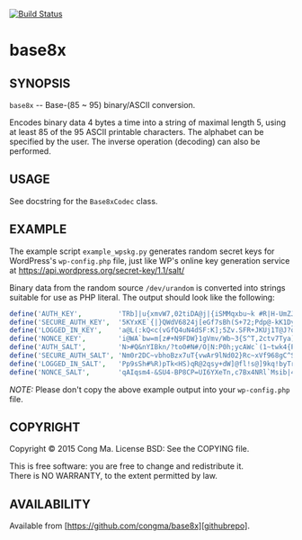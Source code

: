 [![Build Status](https://travis-ci.org/congma/base8x.svg?branch=master)](https://travis-ci.org/congma/base8x)

# base8x

## SYNOPSIS

`base8x` -- Base-(85 ~ 95) binary/ASCII conversion.

Encodes binary data 4 bytes a time into a string of maximal length 5, using
at least 85 of the 95 ASCII printable characters.  The alphabet can be
specified by the user.  The inverse operation (decoding) can also be performed.


## USAGE

See docstring for the `Base8xCodec` class.


## EXAMPLE

The example script `example_wpskg.py` generates random secret keys for
WordPress's `wp-config.php` file, just like WP's online key generation service
at https://api.wordpress.org/secret-key/1.1/salt/

Binary data from the random source `/dev/urandom` is converted into strings
suitable for use as PHP literal.  The output should look like the following:

```php
define('AUTH_KEY',         'TRb]|u{xmvW7,02tiDA@j|{iSMMqxbu~k #R|H-UmZJXeJSU:9');
define('SECURE_AUTH_KEY',  '5KYxKE`{|}QWdV6824j[eGf7sBh(S+72;Pdp@-kK1Dy:^PlsbT');
define('LOGGED_IN_KEY',    'a@L(:kQ<c(vGfQ4uN4dSF:K];5Zv.SFR+JKUj1T@J?qfJr@hz?');
define('NONCE_KEY',        'i@WA`bw=m[z#+N9FDW}1gVmv/Wb~3{S^T,2ctv7Tya]QPw_w>b');
define('AUTH_SALT',        'N>#Q&nYIBkn/?to0#N#/O|N:P0h;ycAWc`(1~twk4{P7bc@1,Z');
define('SECURE_AUTH_SALT', 'Nm0r2DC~vbhoBzx7uT{vwAr9lNd02}Rc~xVf968gC^S`#4acPF');
define('LOGGED_IN_SALT',   'Pp9sSh#%R)pTk<HS)qR@2qsy+dW]@fl!s@]9kq!byTrQQoij6y');
define('NONCE_SALT',       'qAIqsm4-&SU4-BP8CP=UI6YXeTn,c7Bx4NRl`Msib|4 qt:A]D');
```

*NOTE:*  Please don't copy the above example output into your `wp-config.php`
file.


## COPYRIGHT

Copyright © 2015 Cong Ma.  License BSD: See the COPYING file.

This is free software: you are free to change and redistribute it.  
There is NO WARRANTY, to the extent permitted by law.


## AVAILABILITY

Available from [https://github.com/congma/base8x][githubrepo].


[githubrepo]: https://github.com/congma/base8x "GitHub repository page for base8x"
